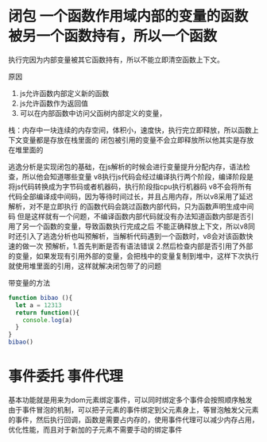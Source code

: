  # 闭包 一个函数作用域内部的变量的函数被另一个函数持有，所以一个函数
 执行完因为内部变量被其它函数持有，所以不能立即清空函数上下文。

 原因
 1. js允许函数内部定义新的函数
 2. js允许函数作为返回值
 3. 可以在内部函数中访问父函树内部定义的变量，

 栈：内存中一块连续的内存空间，体积小，速度快，执行完立即释放，所以函数上下文变量都是存放在栈里面的
 闭包被引用的变量不会立即释放所以他其实是存放在堆里面的


 逃逸分析是实现闭包的基础，在js解析的时候会进行变量提升分配内存，语法检查，所以他会知道哪些变量
 v8执行js代码会经过编译执行两个阶段，编译阶段是将js代码转换成为字节码或者机器码，执行阶段指cpu执行机器码
 v8不会将所有代码全部编译成中间码，因为等待时间过长，并且占用内存，所以v8采用了延迟解析，对不是立即执行
 的函数代码会跳过函数内部代码，只为函数声明生成中间码
 但是这样就有一个问题，不编译函数内部代码就没有办法知道函数内部是否引用了另一个函数的变量，导致函数执行完成之后
 不能正确释放上下文，所以v8同时还引入了逃逸分析也叫预解析，当解析代码遇到一个函数时，v8会对该函数快速的做一次
 预解析，1.首先判断是否有语法错误 2.然后检查内部是否引用了外部的变量，如果发现有引用外部的变量，会把栈中的变量复制到堆中，这样下次执行就使用堆里面的引用，这样就解决闭包带了的问题

 带变量的方法
```js
function bibao (){
  let a = 12313
  return function(){
    console.log(a)
  }
}
bibao()
```
# 事件委托 事件代理
基本功能就是用来为dom元素绑定事件，可以同时绑定多个事件会按照顺序触发
由于事件冒泡的机制，可以把子元素的事件绑定到父元素身上，等冒泡触发父元素的事件，然后执行回调，函数是需要占内存的，使用事件代理可以减少内存占用，优化性能，而且对于新加的子元素不需要手动的绑定事件